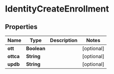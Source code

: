 

# IdentityCreateEnrollment


## Properties

| Name | Type | Description | Notes |
|------------ | ------------- | ------------- | -------------|
|**ott** | **Boolean** |  |  [optional] |
|**ottca** | **String** |  |  [optional] |
|**updb** | **String** |  |  [optional] |



